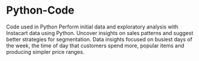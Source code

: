# Python-Code
Code used in Python
Perform initial data and exploratory analysis with Instacart data using Python. Uncover insights on sales patterns and suggest better strategies for segmentation. Data insights focused on busiest days of the week, the time of day that customers spend more, popular items and producing simpler price ranges.
